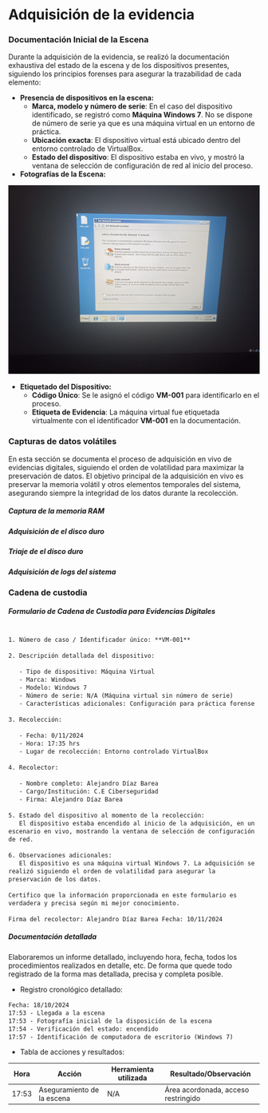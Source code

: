 # Adquisición de la evidencia

### **Documentación Inicial de la Escena**

Durante la adquisición de la evidencia, se realizó la documentación exhaustiva del estado de la escena y de los dispositivos presentes, siguiendo los principios forenses para asegurar la trazabilidad de cada elemento:

* **Presencia de dispositivos en la escena:**  
  * **Marca, modelo y número de serie**: En el caso del dispositivo identificado, se registró como **Máquina Windows 7**. No se dispone de número de serie ya que es una máquina virtual en un entorno de práctica.  
  * **Ubicación exacta**: El dispositivo virtual está ubicado dentro del entorno controlado de VirtualBox.  
  * **Estado del dispositivo**: El dispositivo estaba en vivo, y mostró la ventana de selección de configuración de red al inicio del proceso.  
* **Fotografías de la Escena:**

![](img1.jpeg)

* **Etiquetado del Dispositivo:**  
  * **Código Único**: Se le asignó el código **VM-001** para identificarlo en el proceso.  
  * **Etiqueta de Evidencia**: La máquina virtual fue etiquetada virtualmente con el identificador **VM-001** en la documentación.

### **Capturas de datos volátiles**

En esta sección se documenta el proceso de adquisición en vivo de evidencias digitales, siguiendo el orden de volatilidad para maximizar la preservación de datos. El objetivo principal de la adquisición en vivo es preservar la memoria volátil y otros elementos temporales del sistema, asegurando siempre la integridad de los datos durante la recolección.

##### **Captura de la memoria RAM**

	

##### 	**Adquisición de el disco duro**



##### **Triaje de el disco duro**



##### **Adquisición de logs del sistema** 

### **Cadena de custodia**

##### Formulario de Cadena de Custodia para Evidencias Digitales

~~~

1. Número de caso / Identificador único: **VM-001**

2. Descripción detallada del dispositivo:

   - Tipo de dispositivo: Máquina Virtual
   - Marca: Windows
   - Modelo: Windows 7
   - Número de serie: N/A (Máquina virtual sin número de serie)
   - Características adicionales: Configuración para práctica forense

3. Recolección:

   - Fecha: 0/11/2024
   - Hora: 17:35 hrs
   - Lugar de recolección: Entorno controlado VirtualBox

4. Recolector:

   - Nombre completo: Alejandro Díaz Barea
   - Cargo/Institución: C.E Ciberseguridad
   - Firma: Alejandro Díaz Barea

5. Estado del dispositivo al momento de la recolección:
   El dispositivo estaba encendido al inicio de la adquisición, en un escenario en vivo, mostrando la ventana de selección de configuración de red.

6. Observaciones adicionales:
   El dispositivo es una máquina virtual Windows 7. La adquisición se realizó siguiendo el orden de volatilidad para asegurar la preservación de los datos.

Certifico que la información proporcionada en este formulario es verdadera y precisa según mi mejor conocimiento.

Firma del recolector: Alejandro Díaz Barea Fecha: 10/11/2024
~~~


##### Documentación detallada

Elaboraremos un informe detallado, incluyendo hora, fecha, todos los procedimientos realizados en detalle, etc. De forma que quede todo registrado de la forma mas detallada, precisa y completa posible. 

- Registro cronológico detallado:
~~~
Fecha: 18/10/2024
17:53 - Llegada a la escena
17:53 - Fotografía inicial de la disposición de la escena
17:54 - Verificación del estado: encendido
17:57 - Identificación de computadora de escritorio (Windows 7)
~~~

- Tabla de acciones y resultados:

| Hora  | Acción                           | Herramienta utilizada | Resultado/Observación                    |
|-------|----------------------------------|----------------------|------------------------------------------|
| 17:53 | Aseguramiento de la escena       | N/A                  | Área acordonada, acceso restringido      |



